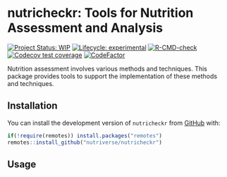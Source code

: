 
<!-- README.md is generated from README.Rmd. Please edit that file -->

# nutricheckr: Tools for Nutrition Assessment and Analysis

<!-- badges: start -->

[![Project Status:
WIP](https://www.repostatus.org/badges/latest/wip.svg)](https://www.repostatus.org/#wip)
[![Lifecycle:
experimental](https://img.shields.io/badge/lifecycle-experimental-orange.svg)](https://www.tidyverse.org/lifecycle/#experimental)
[![R-CMD-check](https://github.com/nutriverse/nutricheckr/workflows/R-CMD-check/badge.svg)](https://github.com/nutriverse/nutricheckr/actions)
[![Codecov test
coverage](https://codecov.io/gh/nutriverse/nutricheckr/branch/master/graph/badge.svg)](https://codecov.io/gh/nutriverse/nutricheckr?branch=master)
[![CodeFactor](https://www.codefactor.io/repository/github/nutriverse/nutricheckr/badge)](https://www.codefactor.io/repository/github/nutriverse/nutricheckr)
<!-- badges: end -->

Nutrition assessment involves various methods and techniques. This
package provides tools to support the implementation of these methods
and techniques.

## Installation

You can install the development version of `nutricheckr` from
[GitHub](https://github.com/nutriverse/nutricheckr) with:

``` r
if(!require(remotes)) install.packages("remotes")
remotes::install_github("nutriverse/nutricheckr")
```

## Usage
